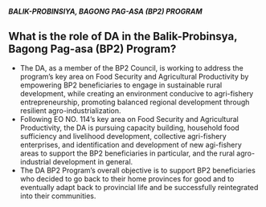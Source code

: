 ##### BALIK-PROBINSIYA, BAGONG PAG-ASA (BP2) PROGRAM

## What is the role of DA in the Balik-Probinsya, Bagong Pag-asa (BP2) Program?


 - The DA, as a member of the BP2 Council, is working to address the program’s key area on Food Security and Agricultural Productivity by empowering BP2 beneficiaries to engage in sustainable rural development, while creating an environment conducive to agri-fishery entrepreneurship, promoting balanced regional development through resilient agro-industrialization.
 - Following EO NO. 114’s key area on Food Security and Agricultural Productivity, the DA is pursuing capacity building, household food sufficiency and livelihood development, collective agri-fishery enterprises, and identification and development of new agi-fishery areas to support the BP2 beneficiaries in particular, and the rural agro-industrial development in general.
 - The DA BP2 Program’s overall objective is to support BP2 beneficiaries who decided to go back to their home provinces for good and to eventually adapt back to provincial life and be successfully reintegrated into their communities.
